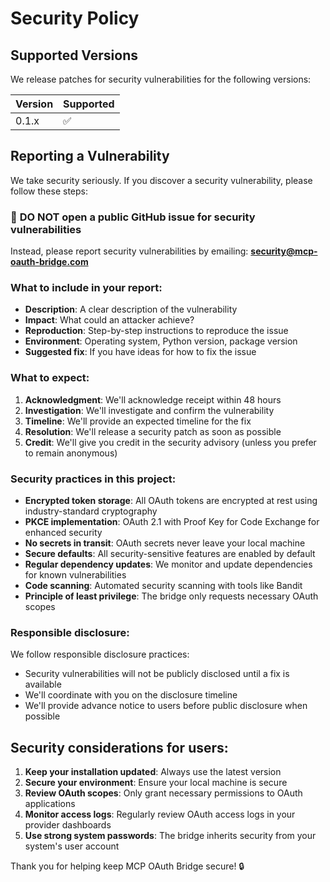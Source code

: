 # Security Policy

## Supported Versions

We release patches for security vulnerabilities for the following versions:

| Version | Supported          |
| ------- | ------------------ |
| 0.1.x   | :white_check_mark: |

## Reporting a Vulnerability

We take security seriously. If you discover a security vulnerability, please follow these steps:

### 🚨 **DO NOT** open a public GitHub issue for security vulnerabilities

Instead, please report security vulnerabilities by emailing: **security@mcp-oauth-bridge.com**

### What to include in your report:

- **Description**: A clear description of the vulnerability
- **Impact**: What could an attacker achieve?
- **Reproduction**: Step-by-step instructions to reproduce the issue
- **Environment**: Operating system, Python version, package version
- **Suggested fix**: If you have ideas for how to fix the issue

### What to expect:

1. **Acknowledgment**: We'll acknowledge receipt within 48 hours
2. **Investigation**: We'll investigate and confirm the vulnerability
3. **Timeline**: We'll provide an expected timeline for the fix
4. **Resolution**: We'll release a security patch as soon as possible
5. **Credit**: We'll give you credit in the security advisory (unless you prefer to remain anonymous)

### Security practices in this project:

- **Encrypted token storage**: All OAuth tokens are encrypted at rest using industry-standard cryptography
- **PKCE implementation**: OAuth 2.1 with Proof Key for Code Exchange for enhanced security
- **No secrets in transit**: OAuth secrets never leave your local machine
- **Secure defaults**: All security-sensitive features are enabled by default
- **Regular dependency updates**: We monitor and update dependencies for known vulnerabilities
- **Code scanning**: Automated security scanning with tools like Bandit
- **Principle of least privilege**: The bridge only requests necessary OAuth scopes

### Responsible disclosure:

We follow responsible disclosure practices:
- Security vulnerabilities will not be publicly disclosed until a fix is available
- We'll coordinate with you on the disclosure timeline
- We'll provide advance notice to users before public disclosure when possible

## Security considerations for users:

1. **Keep your installation updated**: Always use the latest version
2. **Secure your environment**: Ensure your local machine is secure
3. **Review OAuth scopes**: Only grant necessary permissions to OAuth applications
4. **Monitor access logs**: Regularly review OAuth access logs in your provider dashboards
5. **Use strong system passwords**: The bridge inherits security from your system's user account

Thank you for helping keep MCP OAuth Bridge secure! 🔒 